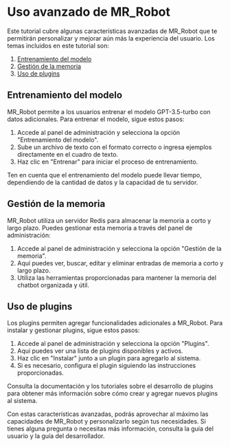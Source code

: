 # Uso avanzado de MR_Robot

Este tutorial cubre algunas características avanzadas de MR_Robot que te permitirán personalizar y mejorar aún más la experiencia del usuario. Los temas incluidos en este tutorial son:

1. [Entrenamiento del modelo](#entrenamiento-del-modelo)
2. [Gestión de la memoria](#gestión-de-la-memoria)
3. [Uso de plugins](#uso-de-plugins)

## Entrenamiento del modelo

MR_Robot permite a los usuarios entrenar el modelo GPT-3.5-turbo con datos adicionales. Para entrenar el modelo, sigue estos pasos:

1. Accede al panel de administración y selecciona la opción "Entrenamiento del modelo".
2. Sube un archivo de texto con el formato correcto o ingresa ejemplos directamente en el cuadro de texto.
3. Haz clic en "Entrenar" para iniciar el proceso de entrenamiento.

Ten en cuenta que el entrenamiento del modelo puede llevar tiempo, dependiendo de la cantidad de datos y la capacidad de tu servidor.

## Gestión de la memoria

MR_Robot utiliza un servidor Redis para almacenar la memoria a corto y largo plazo. Puedes gestionar esta memoria a través del panel de administración:

1. Accede al panel de administración y selecciona la opción "Gestión de la memoria".
2. Aquí puedes ver, buscar, editar y eliminar entradas de memoria a corto y largo plazo.
3. Utiliza las herramientas proporcionadas para mantener la memoria del chatbot organizada y útil.

## Uso de plugins

Los plugins permiten agregar funcionalidades adicionales a MR_Robot. Para instalar y gestionar plugins, sigue estos pasos:

1. Accede al panel de administración y selecciona la opción "Plugins".
2. Aquí puedes ver una lista de plugins disponibles y activos.
3. Haz clic en "Instalar" junto a un plugin para agregarlo al sistema.
4. Si es necesario, configura el plugin siguiendo las instrucciones proporcionadas.

Consulta la documentación y los tutoriales sobre el desarrollo de plugins para obtener más información sobre cómo crear y agregar nuevos plugins al sistema.

Con estas características avanzadas, podrás aprovechar al máximo las capacidades de MR_Robot y personalizarlo según tus necesidades. Si tienes alguna pregunta o necesitas más información, consulta la guía del usuario y la guía del desarrollador.
